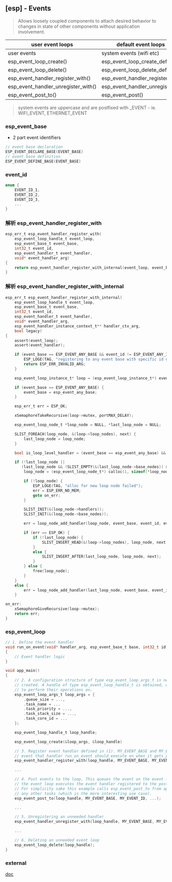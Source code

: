 ## [esp] - Events

> Allows loosely coupled components to attach desired behavior to changes in state of other components without application involvement.

| user event loops | default event loops |
| -- | -- |
| user events | system events (wifi etc) |
| esp_event_loop_create() | esp_event_loop_create_default() |
| esp_event_loop_delete() | esp_event_loop_delete_default() |
| esp_event_handler_register_with()	| esp_event_handler_register() |
| esp_event_handler_unregister_with() | esp_event_handler_unregister() |
| esp_event_post_to() | esp_event_post() |

> system events are uppercase and are postfixed with _EVENT
    - ie. WIFI_EVENT, ETHERNET_EVENT

### esp_event_base
* 2 part event identifiers
```c
// event base declaration
ESP_EVENT_DECLARE_BASE(EVENT_BASE)
// event base definition
ESP_EVENT_DEFINE_BASE(EVENT_BASE)
```

### event_id
```c
enum {
    EVENT_ID_1,
    EVENT_ID_2,
    EVENT_ID_3,
    ...
}
```

### 解析 esp_event_handler_register_with
```c
esp_err_t esp_event_handler_register_with(
    esp_event_loop_handle_t event_loop,
    esp_event_base_t event_base,
    int32_t event_id,
    esp_event_handler_t event_handler,
    void* event_handler_arg)
{
    return esp_event_handler_register_with_internal(event_loop, event_base, event_id, event_handler, event_handler_arg, NULL, true);
}

```

### 解析 esp_event_handler_register_with_internal
```c
esp_err_t esp_event_handler_register_with_internal(
    esp_event_loop_handle_t event_loop,
    esp_event_base_t event_base,
    int32_t event_id,
    esp_event_handler_t event_handler,
    void* event_handler_arg,
    esp_event_handler_instance_context_t** handler_ctx_arg,
    bool legacy)
{
    assert(event_loop);
    assert(event_handler);

    if (event_base == ESP_EVENT_ANY_BASE && event_id != ESP_EVENT_ANY_ID) {
        ESP_LOGE(TAG, "registering to any event base with specific id unsupported");
        return ESP_ERR_INVALID_ARG;
    }

    esp_event_loop_instance_t* loop = (esp_event_loop_instance_t*) event_loop;

    if (event_base == ESP_EVENT_ANY_BASE) {
        event_base = esp_event_any_base;
    }

    esp_err_t err = ESP_OK;

    xSemaphoreTakeRecursive(loop->mutex, portMAX_DELAY);

    esp_event_loop_node_t *loop_node = NULL, *last_loop_node = NULL;

    SLIST_FOREACH(loop_node, &(loop->loop_nodes), next) {
        last_loop_node = loop_node;
    }

    bool is_loop_level_handler = (event_base == esp_event_any_base) && (event_id == ESP_EVENT_ANY_ID);

    if (!last_loop_node ||
       (last_loop_node && !SLIST_EMPTY(&(last_loop_node->base_nodes)) && is_loop_level_handler)) {
        loop_node = (esp_event_loop_node_t*) calloc(1, sizeof(*loop_node));

        if (!loop_node) {
            ESP_LOGE(TAG, "alloc for new loop node failed");
            err = ESP_ERR_NO_MEM;
            goto on_err;
        }

        SLIST_INIT(&(loop_node->handlers));
        SLIST_INIT(&(loop_node->base_nodes));

        err = loop_node_add_handler(loop_node, event_base, event_id, event_handler, event_handler_arg, handler_ctx_arg, legacy);

        if (err == ESP_OK) {
            if (!last_loop_node) {
                SLIST_INSERT_HEAD(&(loop->loop_nodes), loop_node, next);
            }
            else {
                SLIST_INSERT_AFTER(last_loop_node, loop_node, next);
            }
        } else {
            free(loop_node);
        }
    }
    else {
        err = loop_node_add_handler(last_loop_node, event_base, event_id, event_handler, event_handler_arg, handler_ctx_arg, legacy);
    }

on_err:
    xSemaphoreGiveRecursive(loop->mutex);
    return err;
}
```

### esp_event_loop

```c
// 1. Define the event handler
void run_on_event(void* handler_arg, esp_event_base_t base, int32_t id, void* event_data)
{
    // Event handler logic
}

void app_main()
{
    // 2. A configuration structure of type esp_event_loop_args_t is needed to specify the properties of the loop to be
    // created. A handle of type esp_event_loop_handle_t is obtained, which is needed by the other APIs to reference the loop
    // to perform their operations on.
    esp_event_loop_args_t loop_args = {
        .queue_size = ...,
        .task_name = ...
        .task_priority = ...,
        .task_stack_size = ...,
        .task_core_id = ...
    };

    esp_event_loop_handle_t loop_handle;

    esp_event_loop_create(&loop_args, &loop_handle)

    // 3. Register event handler defined in (1). MY_EVENT_BASE and MY_EVENT_ID specifies a hypothetical
    // event that handler run_on_event should execute on when it gets posted to the loop.
    esp_event_handler_register_with(loop_handle, MY_EVENT_BASE, MY_EVENT_ID, run_on_event, ...);

    ...

    // 4. Post events to the loop. This queues the event on the event loop. At some point in time
    // the event loop executes the event handler registered to the posted event, in this case run_on_event.
    // For simplicity sake this example calls esp_event_post_to from app_main, but posting can be done from
    // any other tasks (which is the more interesting use case).
    esp_event_post_to(loop_handle, MY_EVENT_BASE, MY_EVENT_ID, ...);

    ...

    // 5. Unregistering an unneeded handler
    esp_event_handler_unregister_with(loop_handle, MY_EVENT_BASE, MY_EVENT_ID, run_on_event);

    ...

    // 6. Deleting an unneeded event loop
    esp_event_loop_delete(loop_handle);
}

```


### external

[doc](https://docs.espressif.com/projects/esp-idf/en/v3.3/api-reference/system/esp_event.html)